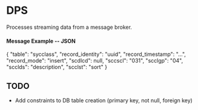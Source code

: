 # DPS

Processes streaming data from a message broker.

#### Message Example -- JSON   

{
  "table": "sycclass",
  "record_identity": "uuid",
  "record_timestamp": "...",
  "record_mode": "insert",
  "scdlcd": null,
  "sccscl": "031",
  "scclgp": "04",
  "scclds": "description",
  "scclst": "sort"
}

## TODO  
* Add constraints to DB table creation (primary key, not null, foreign key)

